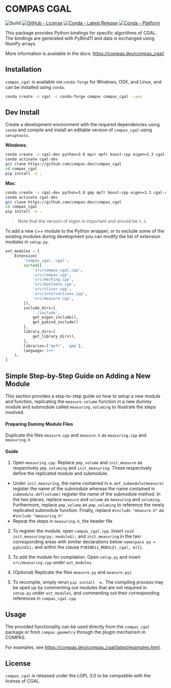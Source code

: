 # COMPAS CGAL

![build](https://github.com/compas-dev/compas_cgal/workflows/build/badge.svg)
[![GitHub - License](https://img.shields.io/github/license/compas-dev/compas_cgal.svg)](https://github.com/compas-dev/compas_cgal)
[![Conda - Latest Release](https://anaconda.org/conda-forge/compas_cgal/badges/version.svg)](https://anaconda.org/conda-forge/compas_cgal)
[![Conda - Platform](https://img.shields.io/conda/pn/conda-forge/compas_cgal)](https://anaconda.org/conda-forge/compas_cgal)

This package provides Python bindings for specific algorithms of CGAL.
The bindings are generated with PyBind11 and data is exchanged using NumPy arrays.

More information is available in the docs:
<https://compas.dev/compas_cgal/>

## Installation

`compas_cgal` is available via `conda-forge` for Windows, OSX, and Linux,
and can be installed using `conda`.

```bash
conda create -n cgal -c conda-forge compas compas_cgal --yes
```

## Dev Install

Create a development environment with the required dependencies using `conda`
and compile and install an editable version of `compas_cgal` using `setuptools`.

**Windows**:

```bash
conda create -n cgal-dev python=3.8 mpir mpfr boost-cpp eigen=3.3 cgal-cpp=5.2 pybind11 compas compas_view2 --yes
conda activate cgal-dev
git clone https://github.com/compas-dev/compas_cgal
cd compas_cgal
pip install -e .
```

**Mac**:

```bash
conda create -n cgal-dev python=3.8 gmp mpfr boost-cpp eigen=3.3 cgal-cpp=5.2 pybind11 compas compas_view2 --yes
conda activate cgal-dev
git clone https://github.com/compas-dev/compas_cgal
cd compas_cgal
pip install -e .
```

> Note that the version of eigen is important and should be `3.3`.

To add a new c++ module to the Python wrapper, or to exclude some of the existing modules during development
you can modify the list of extension modules in `setup.py`.

```python
ext_modules = [
    Extension(
        'compas_cgal._cgal',
        sorted([
            'src/compas_cgal.cpp',
            'src/compas.cpp',
            'src/meshing.cpp',
            'src/booleans.cpp',
            'src/slicer.cpp',
            'src/intersections.cpp',
            'src/measure.cpp',
        ]),
        include_dirs=[
            './include',
            get_eigen_include(),
            get_pybind_include()
        ],
        library_dirs=[
            get_library_dirs(),
        ],
        libraries=['mpfr', 'gmp'],
        language='c++'
    ),
]
```
## Simple Step-by-Step Guide on Adding a New Module

This section provides a step-to-step guide on how to setup a new module and function, replicating the `measure.volume` function in a new dummy module and submodule called `measuring.voluming` to illustrate the steps involved.

#### Preparing Dummy Module Files
Duplicate the files `measure.cpp` and `measure.h` as `measuring.cpp` and `measuring.h`

#### Guide

1. Open `measuring.cpp`.  Replace `pmp_volume` and `init_measure` as respectively `pmp_voluming` and `init_measuring`.  These respectively define the replicated module and submodule.
* Under `init_measuring`, the name contained in `m.def_submodule(measure)` register the name of the submodule whereas the name contained in `submodule.def(volume)` register the name of the submodule method.  In the two places, replace `measure` and `volume` as `measuring` and `voluming`.  Furthermore, replace `pmp_volume` as `pmp_voluming` to reference the newly replicated submodule function.  Finally, replace `#include "measure.h"` as `#include "measuring.h"`
* Repeat the steps in `measuring.h`, the header file

2. To register the module, open `compas_cgal.cpp`. Insert `void init_measuring(py::module&);` and `init_measuring` in the two corresponding areas with similar declarations below `namespace py = pybind11;` and within the clause `PYBIND11_MODULE(_cgal, m){}`.

3. To add the module for compilation. Open `setup.py` and insert `src/measuring.cpp` under `ext_modules`.

4. (Optional) Replicate the files `measure.py` and `measure.pyi`

5. To recompile, simply rerun `pip install -e.`   The compiling process may be sped up by commenting out modules that are not required in `setup.py` under `ext_modules`, and commenting out their corresponding references in `compas_cgal.cpp`


## Usage

The provided functionality can be used directly from the `compas_cgal` package
or from `compas.geometry` through the plugin mechanism in COMPAS.

For examples, see <https://compas.dev/compas_cgal/latest/examples.html>.

## License

`compas_cgal` is released under the LGPL 3.0 to be compatible with the license of CGAL.
